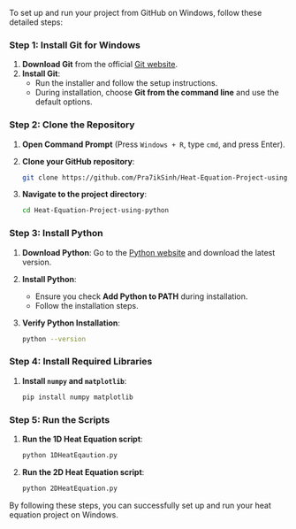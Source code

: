 To set up and run your project from GitHub on Windows, follow these detailed steps:

### Step 1: Install Git for Windows
1. **Download Git** from the official [Git website](https://git-scm.com/).
2. **Install Git**:
   - Run the installer and follow the setup instructions.
   - During installation, choose **Git from the command line** and use the default options.

### Step 2: Clone the Repository
1. **Open Command Prompt** (Press `Windows + R`, type `cmd`, and press Enter).
2. **Clone your GitHub repository**:
   ```bash
   git clone https://github.com/Pra7ikSinh/Heat-Equation-Project-using-python.git
   ```

3. **Navigate to the project directory**:
   ```bash
   cd Heat-Equation-Project-using-python
   ```

### Step 3: Install Python
1. **Download Python**: Go to the [Python website](https://www.python.org/downloads/) and download the latest version.
2. **Install Python**:
   - Ensure you check **Add Python to PATH** during installation.
   - Follow the installation steps.

3. **Verify Python Installation**:
   ```bash
   python --version
   ```

### Step 4: Install Required Libraries
1. **Install `numpy` and `matplotlib`**:
   ```bash
   pip install numpy matplotlib
   ```

### Step 5: Run the Scripts
1. **Run the 1D Heat Equation script**:
   ```bash
   python 1DHeatEqaution.py
   ```

2. **Run the 2D Heat Equation script**:
   ```bash
   python 2DHeatEquation.py
   ```

By following these steps, you can successfully set up and run your heat equation project on Windows.